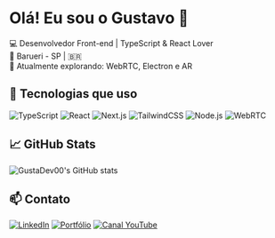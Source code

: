 # Olá! Eu sou o Gustavo 👋

💻 Desenvolvedor Front-end | TypeScript & React Lover  
📍 Barueri - SP | 🇧🇷  
🚀 Atualmente explorando: WebRTC, Electron e AR  

## 🧰 Tecnologias que uso
![TypeScript](https://img.shields.io/badge/-TypeScript-3178C6?style=flat&logo=typescript&logoColor=white)
![React](https://img.shields.io/badge/-React-61DAFB?style=flat&logo=react&logoColor=white)
![Next.js](https://img.shields.io/badge/-Next.js-000000?style=flat&logo=nextdotjs)
![TailwindCSS](https://img.shields.io/badge/-Tailwind-38B2AC?style=flat&logo=tailwind-css&logoColor=white)
![Node.js](https://img.shields.io/badge/-Node.js-339933?style=flat&logo=node.js&logoColor=white)
![WebRTC](https://img.shields.io/badge/-WebRTC-333333?style=flat&logo=webrtc&logoColor=white)

## 📈 GitHub Stats
![GustaDev00's GitHub stats](https://github-readme-stats.vercel.app/api?username=GustaDev00&show_icons=true&theme=tokyonight)

## 📫 Contato
[![LinkedIn](https://img.shields.io/badge/-LinkedIn-0077B5?style=flat&logo=linkedin&logoColor=white)](https://linkedin.com/in/gustavo-pontes-aa8219287)
[![Portfólio](https://img.shields.io/badge/-Portfólio-000?style=flat&logo=vercel&logoColor=white)](https://gustapt.vercel.app)
[![Canal YouTube](https://img.shields.io/badge/-YouTube-FF0000?style=flat&logo=youtube&logoColor=white)](https://www.youtube.com/channel/UCJSZjUFJoVeKgAFZzJ6HPgg)
